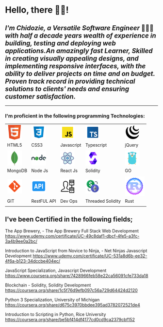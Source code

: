 # Hello, there 👋🏾!

## _I'm Chidozie, a Versatile Software Engineer_ 👨🏽‍💻 _with half a decade years wealth of experience in building, testing and deploying web applications.**An amazingly fast Learner**, Skilled in creating visually appealing designs, and implementing responsive interfaces, with the ability to deliver projects on time and on budget. Proven track record in providing technical solutions to clients' needs and ensuring customer satisfaction._

---

### I'm proficient in the following programming Technologies:

|                         |                        |                          |                               |                    |
| ----------------------- | ---------------------- | ------------------------ | ----------------------------- | ------------------ |
| ![HTML5](html5.png)     | ![CSS3](css3.png)      | ![Javascript](js.png)    | ![Typescript](typescript.png) | ![jQy](jquery.png) |
| HTML5                   | CSS3                   | Javascript               | Typescript                    | jQuery             |
|                         |                        |                          |                               |                    |
| ![MongoDB](mongodb.png) | ![Node Js](nodejs.png) | ![React Js](reactjs.png) | ![Solidity](solidity.png)     | ![GO](golang.png)  |
| MongoDB                 | Node Js                | React Js                 | Solidity                      | GO                 |
|                         |                        |                          |                               |                    |
| ![GIT](git.png)         | ![API](api.png)        | ![Dev Ops](devops.png)   | ![TSol](tsol.png)             | ![Rust](rust.png)  |
| GIT                     | RestFUL API            | Dev Ops                  | Threaded Solidity             | Rust               |
|                         |                        |                          |

## I've been Certified in the following fields;

The App Brewery, - The App Brewery
Full Stack Web Development
https://www.udemy.com/certificate/UC-49c8daf1-dbcf-4fe5-a3fc-3a4b9ee0a2bc/

Introduction to JavaScript from Novice to Ninja, - Net Ninjas
Javascript Development
https://www.udemy.com/certificate/UC-531a8d6b-ee32-4f6a-b123-34dccbe404ec/

JavaScript Specialization,
Javascript Development
https://www.coursera.org/share/7428966feb58e22ca56091cfe733da18

Blockchain - Solidity,
Solidity Development
https://coursera.org/share/1c5f76d9efb097c56a729d64424d2120

Python 3 Specialization,
University of Michigan
https://coursera.org/share/d675c3970bbdee395ad3782072521de4

Introduction to Scripting in Python,
Rice University
https://coursera.org/share/be5bf414df4177cd0cd9ca2379cbf152
